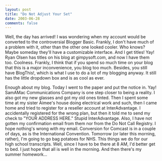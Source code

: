 ```yaml
---
layout: post
title: "Do Not Adjust Your Set"
date: 2003-06-28
comments: false
---
```

Well, the day has arrived! I was wondering when my account would be converted
to the controversial Blogger Basic. Frankly, I don't have much of a problem
with it, other than the other one looked cooler. Who knows? Maybe someday
they'll have a customizable interface. And I get titles! Yay! Ryan Olsen has
titles on his blog at gimpysoft.com, and now I have them too. Coolness.
Frankly, I think that if you spend so much time on your blog that this is a
major inconvenience, you blog too much. Besides, you still have BlogThis!,
which is what I use to do a lot of my blogging anyway. It still has the little
dropdown box and is as cool as ever.




Enough about my blog. Today I went to the paper and put the notice in. Yay!
SamAMac Communications Company is one step closer to being a reality. I also
got my new glasses and got my old ones tinted. Then I spent some time at my
sister Aimee's house doing electrical work and such, then I came home and
tried to register for a reseller account at InterAdvantage. I accidentally
registered for the wrong plan, but then it told me to send my check to "YOUR
ADDRESS HERE." Stupid InterAdvantage. Also, I have not gotten my confirmation
email from them nor from the Do Not Call Registry. I hope nothing's wrong with
my email. Conversion for Comcast is in a couple of days, as is the
International Convention. Tomorrow (or later this morning, rather), I'm going
to go bag potatoes for NHS. This things we do for our high school transcripts.
Well, since I have to be there at 8 AM, I'd better get to bed. I just hope
that all is well in the morning. And then there's my summer homework...
